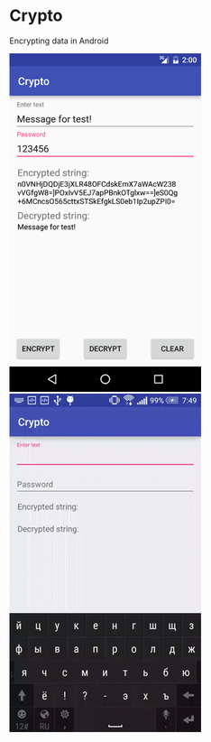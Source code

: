 # Crypto
Encrypting data in Android

<img src="/screenshots/image.png" alt="Screenshot" title="Screenshot" width="340" height="600" />
<img src="/screenshots/animation.gif" alt="Animation" title="Animation" width="340" height="600" />
